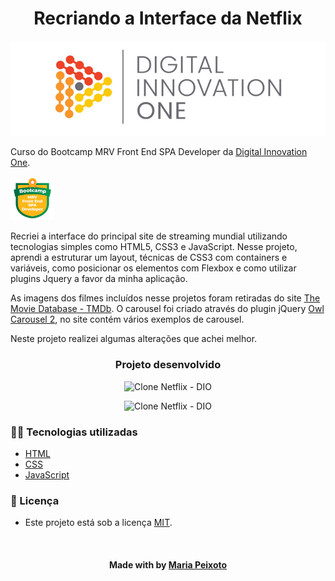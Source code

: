 <!--About session-->
<h1 align="center">Recriando a Interface da Netflix</h1>
<p align="center">
  <img src="./src/assets/img/cover_dio.png" alt="DIO" title="Digital Innovation One">
</p>

Curso do Bootcamp MRV Front End SPA Developer da [Digital Innovation One](https://digitalinnovation.one/).

<img src="./src/assets/img/badge.png" title="Badge" width="70" height="70">

Recriei a interface do principal site de streaming mundial utilizando tecnologias simples como HTML5, CSS3 e JavaScript. Nesse projeto, aprendi a estruturar um layout, técnicas de CSS3 com containers e variáveis, como posicionar os elementos com Flexbox e como utilizar plugins Jquery a favor da minha aplicação.

As imagens dos filmes incluídos nesse projetos foram retiradas do site [The Movie Database - TMDb](https://www.themoviedb.org/). O carousel foi criado através do plugin jQuery [Owl Carousel 2](https://owlcarousel2.github.io/OwlCarousel2/), no site contém vários exemplos de carousel.

Neste projeto realizei algumas alterações que achei melhor.


<h3 align="center">Projeto desenvolvido</h3>
<p align="center"><img src="./src/assets/img/PCversion.gif" title="Clone Netflix - DIO"></p>
<p align="center"><img src="./src/assets/img/mobileversion.gif" title="Clone Netflix - DIO"></p>


<h3>👨‍💻 Tecnologias utilizadas</h3>

- [HTML](https://www.w3schools.com/html/)
- [CSS](https://developer.mozilla.org/pt-BR/docs/Web/CSS)
- [JavaScript](https://developer.mozilla.org/en-US/docs/Web/JavaScript)


<!--License session-->
<h3>📝 Licença</h3>

- Este projeto está sob a licença [MIT](./LICENSE.txt).


<!--Bottom session-->
<br><h4 align=center>Made with by <a target="_blank" href="https://github.com/mariacpeixoto" >Maria Peixoto</a></h4>
